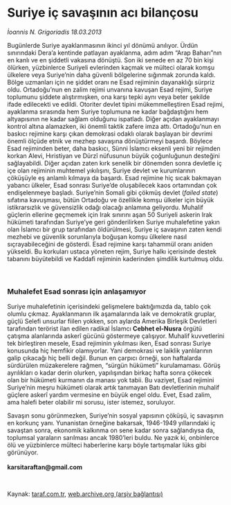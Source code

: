 # Suriye iç savaşının acı bilançosu

*İoannis N. Grigoriadis 18.03.2013*

<div class="yazi"><p>Bugünlerde Suriye ayaklanmasının ikinci yıl dönümü anılıyor. Ürdün sınırındaki Dera’a kentinde patlayan ayaklanma, adım adım “Arap Baharı”nın en kanlı ve en şiddetli vakasına dönüştü. Son iki senede en az 70 bin kişi ölürken, yüzbinlerce Suriyeli evlerinden kaçmak ve mülteci olarak komşu ülkelere veya Suriye’nin daha güvenli bölgelerine sığınmak zorunda kaldı. Bölge uzmanları için ne şiddet oranı ne Esad rejiminin dayanaklığı sürpriz oldu. Ortadoğu’nun en zalim rejimi unvanına kavuşan Esad rejimi, Suriye toplumunu şiddete alıştırmışken, ona karşı tepki aynı veya beter şekilde ifade edilecekti ve edildi. Otoriter devlet tipini mükemmelleştiren Esad rejimi, ayaklanma sırasında hem Suriye toplumuna ne kadar bağdaştığını hem altyapısının ne kadar sağlam olduğunu ispatladı. Diğer açıdan ayaklanmayı kontrol altına alamazken, iki önemli taktik zafere imza attı. Ortadoğu’nun en baskıcı rejimine karşı çıkan demokrasi odaklı olarak başlayan bir devrimi önemli ölçüde etnik ve mezhep savaşına dönüştürmeyi başardı. Böylece Esad rejiminden beter, daha baskıcı, Sünni İslamcı eksenli yeni bir rejimden korkan Alevi, Hıristiyan ve Dürzî nüfusunun büyük çoğunluğunun desteğini sağlayabildi. Diğer açıdan zaten kırk senelik bir dönemden sonra devletle iç içe olan rejiminin muhtemel yıkılışını, Suriye devlet ve kurumlarının çöküşüyle eş anlamlı kılmaya da başardı. Esad rejimine hiç sıcak bakmayan yabancı ülkeler, Esad sonrası Suriye’de oluşabilecek kaos ortamından çok endişelenmeye başladı. Suriye’nin Somali gibi çökmüş devlet (<i>failed state</i>) sıfatına kavuşması, bütün Ortadoğu ve özellikle komşu ülkeler için büyük istikrarsızlık ve güvensizlik odağı olacağı anlamına geliyordu. Muhalif güçlerin ellerine geçmemek için Irak sınırını aşan 50 Suriyeli askerin Irak hükümeti tarafından Suriye’ye geri gönderilirken Suriye muhalefetine yakın olan İslamcı bir grup tarafından öldürülmesi, Suriye iç savaşının zaten kendi mezhebi ve güvenlik sorunlarıyla boğuşan komşu ülkelere nasıl sıçrayabileceğini de gösterdi. Esad rejimine karşı tahammül oranı aniden yükseldi. Bu korkuları ustaca yöneten rejim, Suriye halkı içerisinde destek tabanını büyütebildi ve Kaddafi rejiminin kaderinden şimdilik kurtulmuş oldu.<br/><br/><br/></p>
<h3>Muhalefet Esad sonrası için anlaşamıyor</h3>
<p>Suriye muhalefetinin içerisindeki gelişmelere baktığımızda da, tablo çok olumlu çıkmaz. Ayaklanmanın ilk aşamalarında laik ve demokratik gruplar, güçlü Selefi unsurlar fiilen yokken, son aylarda Amerika Birleşik Devletleri tarafından terörist ilan edilen radikal İslamcı <b>Cebhet el-Nusra</b> örgütü çatışma alanlarında askerî gücünü göstermeye çalışıyor. Muhalif kuvvetlerini tek birleştiren mesele, Esad rejiminin yıkılması iken, Esad sonrası Suriye konusunda hiç hemfikir olamıyorlar. Yani demokrasi ve laiklik yanlılarının galip çıkacağı hiç belli değil. Bunun en çarpıcı örneği, son haftalarda sürdürülen müzakerelere rağmen, “sürgün hükümeti” kurulamaması. Görüş ayrılıkları o kadar derin olurken, yapılışından birkaç hafta sonra çökecek olan bir hükümeti kurmanın da manası yok tabii. Bu vaziyet, Esad rejimini Suriye’nin meşru hükümeti olarak artık tanımayan Batı devletlerinin muhalif güçlere askerî yardım vermesine en büyük engel oldu. Evet, Esad zalim, ama halefi beter olabilir mi sorusu, ister istemez, soruluyor.</p>
<p>Savaşın sonu görünmezken, Suriye’nin sosyal yapısının çöküşü, iç savaşının en korkunç yanı. Yunanistan örneğine bakarsak, 1946-1949 yıllarındaki iç savaştan sonra, ekonomik kalkınma on sene kadar sonra sağlandıysa da, toplumsal yaraların sarılması ancak 1980’leri buldu. Ne yazık ki, onbinlerce ölü ve yüzbinlerce mülteci haberlerine karşı böyle tartışmalar lüks gibi görünüyor.<br/><br/><b>karsitaraftan@gmail.com</b></p>
<p> </p>
</div>

Kaynak: [taraf.com.tr](http://www.taraf.com.tr/ioannis-n-grigoriadis/makale-suriye-ic-savasinin-aci-bilancosu.htm), [web.archive.org (arşiv bağlantısı)](http://web.archive.org/web/20131106060834/http://www.taraf.com.tr/ioannis-n-grigoriadis/makale-suriye-ic-savasinin-aci-bilancosu.htm)
